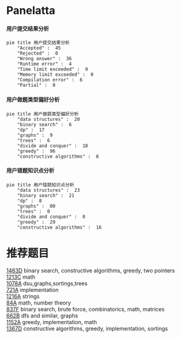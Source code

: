 # Panelatta

<!-- tabs:start -->



#### **用户提交结果分析**

```mermaid
pie title 用户提交结果分析
    "Accepted" :  45
    "Rejected" :  0
    "Wrong answer" :  36
    "Runtime error" :  4
    "Time limit exceeded" :  9
    "Memory limit exceeded" :  0
    "Compilation error" :  6
    "Partial" :  0
```

#### **用户做题类型偏好分析**

```mermaid
pie title 用户做题类型偏好分析
    "data structures" :  20
    "binary search" :  6
    "dp" :  17
    "graphs" :  9
    "trees" :  6
    "divide and conquer" :  18
    "greedy" :  96
    "constructive algorithms" :  6
```
#### **用户错题知识点分析**

```mermaid
pie title 用户错题知识点分析
    "data structures" :  23
    "binary search" :  21
    "dp" :  8
    "graphs" :  00
    "trees" :  0
    "divide and conquer" :  0
    "greedy" :  29
    "constructive algorithms" :  16
```



<!-- tabs:end -->
# 推荐题目
[1463D](https://codeforces.com/contest/1463/problem/D)		binary search,
                        constructive algorithms,
                        greedy,
                        two pointers		  
[1213C](https://codeforces.com/contest/1213/problem/C)		math		  
[1078A](https://codeforces.com/contest/1078/problem/A)		dsu,graphs,sortings,trees		  
[721A](https://codeforces.com/contest/721/problem/A)		implementation		  
[1216A](https://codeforces.com/contest/1216/problem/A)		strings		  
[84A](https://codeforces.com/contest/84/problem/A)		math,
                        number theory		  
[837F](https://codeforces.com/contest/837/problem/F)		binary search,
                        brute force,
                        combinatorics,
                        math,
                        matrices		  
[662B](https://codeforces.com/contest/662/problem/B)		dfs and similar,
                        graphs		  
[1152A](https://codeforces.com/contest/1152/problem/A)		greedy,
                        implementation,
                        math		  
[1367D](https://codeforces.com/contest/1367/problem/D)		constructive algorithms,
                        greedy,
                        implementation,
                        sortings		  
